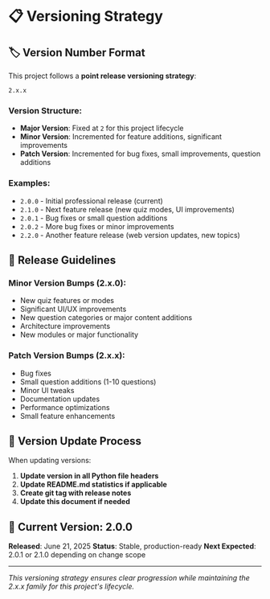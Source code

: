 # 📋 Versioning Strategy

## 🏷️ Version Number Format

This project follows a **point release versioning strategy**:

```
2.x.x
```

### **Version Structure:**
- **Major Version**: Fixed at `2` for this project lifecycle
- **Minor Version**: Incremented for feature additions, significant improvements
- **Patch Version**: Incremented for bug fixes, small improvements, question additions

### **Examples:**
- `2.0.0` - Initial professional release (current)
- `2.1.0` - Next feature release (new quiz modes, UI improvements)
- `2.0.1` - Bug fixes or small question additions
- `2.0.2` - More bug fixes or minor improvements
- `2.2.0` - Another feature release (web version updates, new topics)

## 🔄 Release Guidelines

### **Minor Version Bumps (2.x.0):**
- New quiz features or modes
- Significant UI/UX improvements
- New question categories or major content additions
- Architecture improvements
- New modules or major functionality

### **Patch Version Bumps (2.x.x):**
- Bug fixes
- Small question additions (1-10 questions)
- Minor UI tweaks
- Documentation updates
- Performance optimizations
- Small feature enhancements

## 📝 Version Update Process

When updating versions:

1. **Update version in all Python file headers**
2. **Update README.md statistics if applicable**
3. **Create git tag with release notes**
4. **Update this document if needed**

## 🎯 Current Version: 2.0.0

**Released**: June 21, 2025
**Status**: Stable, production-ready
**Next Expected**: 2.0.1 or 2.1.0 depending on change scope

---
*This versioning strategy ensures clear progression while maintaining the 2.x.x family for this project's lifecycle.*

